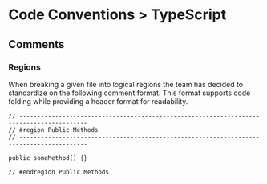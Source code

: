 # Code Conventions > TypeScript

## Comments

### Regions

When breaking a given file into logical regions the team has decided to standardize on the following
comment format. This format supports code folding while providing a header format for readability.

```TSX
// -----------------------------------------------------------------------------------------
// #region Public Methods
// -----------------------------------------------------------------------------------------

public someMethod() {}

// #endregion Public Methods
```
